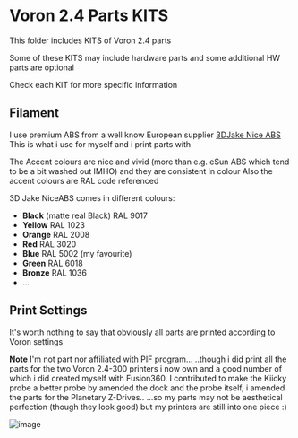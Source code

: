 # Voron 2.4 Parts KITS

This folder includes KITS of Voron 2.4 parts

Some of these KITS may include hardware parts 
and some additional HW parts are optional

Check each KIT for more specific information

## Filament

I use premium ABS from a well know European supplier [3DJake Nice ABS](https://www.3djake.it/3djake/niceabs-black)
This is what i use for myself and i print parts with

The Accent colours are nice and vivid (more than e.g. eSun ABS which tend to be a bit washed out IMHO) and they are consistent in colour
Also the accent colours are RAL code referenced

3D Jake NiceABS comes in different colours:
- **Black** (matte real Black) RAL 9017
- **Yellow** RAL 1023
- **Orange** RAL 2008
- **Red** RAL 3020
- **Blue** RAL 5002 (my favourite)
- **Green** RAL 6018
- **Bronze** RAL 1036
- ...

## Print Settings

It's worth nothing to say that obviously all parts are printed according to Voron settings

**Note** I'm not part nor affiliated with PIF program...
..though i did print all the parts for the two Voron 2.4-300 printers i now own and a good number of which i did created myself with Fusion360. 
I contributed to make the Kiicky probe a better probe by amended the dock and the probe itself, i amended the parts for the Planetary Z-Drives..
...so my parts may not be aesthetical perfection (though they look good) but my printers are still into one piece :)

![image](https://user-images.githubusercontent.com/76037248/139731561-a031d542-27cd-43ee-81d8-d84842f9b0d9.png)

